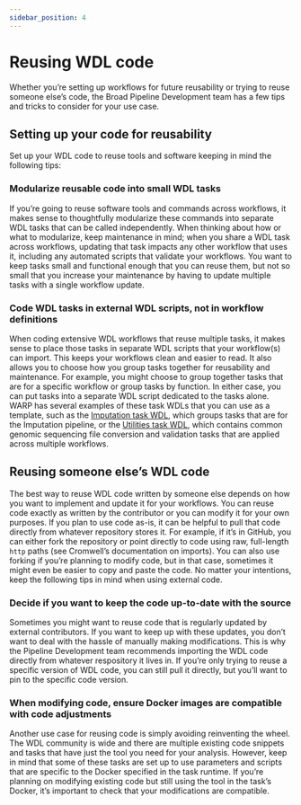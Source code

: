 ```yaml
---
sidebar_position: 4
---
```

# Reusing WDL code
Whether you’re setting up workflows for future reusability or trying to reuse someone else’s code, the Broad Pipeline Development team has a few tips and tricks to consider for your use case.

## Setting up your code for reusability
Set up your WDL code to reuse tools and software keeping in mind the following tips:

### Modularize reusable code into small WDL tasks
If you’re going to reuse software tools and commands across workflows, it makes sense to thoughtfully modularize these commands into separate WDL tasks that can be called independently. When thinking about how or what to modularize, keep maintenance in mind; when you share a WDL task across workflows, updating that task impacts any other workflow that uses it, including any automated scripts that validate your workflows. You want to keep tasks small and functional enough that you can reuse them, but not so small that you increase your maintenance by having to update multiple tasks with a single workflow update. 

### Code WDL tasks in external WDL scripts, not in workflow definitions
When coding extensive WDL workflows that reuse multiple tasks, it makes sense to place those tasks in separate WDL scripts that your workflow(s) can import. This keeps your workflows clean and easier to read. It also allows you to choose how you group tasks together for reusability and maintenance. For example, you might choose to group together tasks that are for a specific workflow or group tasks by function. In either case, you can put tasks into a separate WDL script dedicated to the tasks alone. WARP has several examples of these task WDLs that you can use as a template, such as the [Imputation task WDL](https://github.com/broadinstitute/warp/blob/master/tasks/wdl/ImputationTasks.wdl), which groups tasks that are for the Imputation pipeline, or the [Utilities task WDL](https://github.com/broadinstitute/warp/blob/master/tasks/wdl/Utilities.wdl), which contains common genomic sequencing file conversion and validation tasks that are applied across multiple workflows. 

## Reusing someone else’s WDL code
The best way to reuse WDL code written by someone else depends on how you want to implement and update it for your workflows. You can reuse code exactly as written by the contributor or you can modify it for your own purposes. If you plan to use code as-is, it can be helpful to pull that code directly from whatever repository stores it. For example, if it’s in GitHub, you can either fork the repository or point directly to code using raw, full-length `http` paths (see Cromwell’s documentation on imports). You can also use forking if you’re planning to modify code, but in that case, sometimes it might even be easier to copy and paste the code. No matter your intentions, keep the following tips in mind when using external code.

### Decide if you want to keep the code up-to-date with the source
Sometimes you might want to reuse code that is regularly updated by external contributors. If you want to keep up with these updates, you don’t want to deal with the hassle of manually making modifications. This is why the Pipeline Development team recommends importing the WDL code directly from whatever respository it lives in. If you’re only trying to reuse a specific version of WDL code, you can still pull it directly, but you’ll want to pin to the specific code version.

### When modifying code, ensure Docker images are compatible with code adjustments
Another use case for reusing code is simply avoiding reinventing the wheel. The WDL community is wide and there are multiple existing code snippets and tasks that have just the tool you need for your analysis. However, keep in mind that some of these tasks are set up to use parameters and scripts that are specific to the Docker specified in the task runtime. If you’re planning on modifying existing code but still using the tool in the task’s Docker, it’s important to check that your modifications are compatible. 
